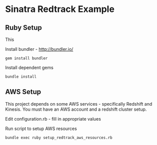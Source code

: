 # Sinatra Redtrack Example

## Ruby Setup

This

Install bundler - http://bundler.io/
```
gem install bundler
```

Install dependent gems

```
bundle install
```

## AWS Setup

This project depends on some AWS services - specifically Redshift and Kinesis. You must have an AWS account and a redshift cluster setup.

Edit configuration.rb - fill in appropriate values

Run script to setup AWS resources

```
bundle exec ruby setup_redtrack_aws_resources.rb
```
